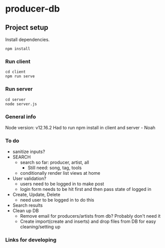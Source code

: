 # producer-db

## Project setup
Install dependencies.
```
npm install
```

### Run client
```
cd client
npm run serve
```
### Run server
```
cd server
node server.js
```
### General info
Node version: v12.16.2
Had to run npm install in client and server - Noah
### To do
* sanitize inputs?
* SEARCH
    * search so far: producer, artist, all
        * Still need: song, tag, tools
    * conditionally render list views at home
* User validation?
    * users need to be logged in to make post
    * login form needs to be hit first and then pass state of logged in
* Create, Update, Delete
    * need user to be logged in to do this
* Search results
* Clean up DB  
    * Remove email for producers/artists from db? Probably don't need it
    * Create import(create and inserts) and drop files from DB for easy cleaning/setting up

### Links for developing
